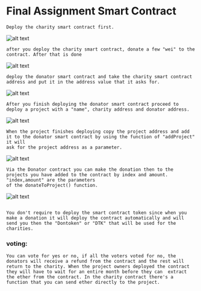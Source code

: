 # Final Assignment Smart Contract

```
Deploy the charity smart contract first.
```
![alt text](images/1.jpg)

```
after you deploy the charity smart contract, donate a few "wei" to the contract. After that is done
```
![alt text](images/2.jpg)

```
deploy the donator smart contract and take the charity smart contract address and put it in the address value that it asks for.
```
![alt text](images/3.jpg)
```
After you finish deploying the donator smart contract proceed to deploy a project with a "name", charity address and donator address. 
```
![alt text](images/4.jpg)
```
When the project finishes deploying copy the project address and add it to the donator smart contract by using the function of "addProject" it will
ask for the project address as a parameter.
```
![alt text](images/5.jpg)
```
Via the Donator contract you can make the donation then to the projects you have added to the contract by index and amount. "index,amount" are the parameters
of the donateToProject() function.
```
![alt text](images/6.jpg)


```

You don't require to deploy the smart contract token since when you make a donation it will deploy the contract automatically and will send you then the "Dontoken" or "DTK" that will be used for the charities. 

```

### voting:
```
You can vote for yes or no, if all the voters voted for no, the donators will receive a refund from the contract and the rest will return to the charity. When the project owners deployed the contract they will have to wait for an entire month before they can  extract the ether from the contract. In the charity contract there's a function that you can send ether directly to the project.
```